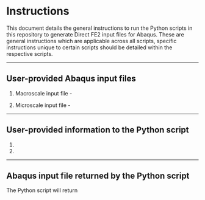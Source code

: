 # Instructions 

This document details the general instructions to run the Python scripts in this repository to generate Direct FE2 input files for Abaqus. These are general instructions which are applicable across all scripts, specific instructions unique to certain scripts should be detailed within the respective scripts. 

-----
User-provided Abaqus input files
-----
1) Macroscale input file - 

2) Microscale input file -

----
User-provided information to the Python script
-----
1) 

2)

-----
Abaqus input file returned by the Python script
-----
The Python script will return 
